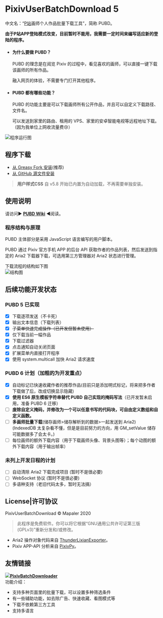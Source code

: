 # PixivUserBatchDownload 5
中文名：“[P站](//www.pixiv.net/member.php?id=3896348)画师个人作品批量下载工具”，简称 PUBD。

**由于P站APP登陆模式改变，目前暂时不能用，我需要一定时间来编写适应新的登陆的程序。**  

* #### 为什么要做 PUBD？
  PUBD 的理念是在阅览 Pixiv 的过程中，看见喜欢的画师，可以直接一键下载该画师的所有作品。

  融入网页的体验，不需要专门打开其他程序。
  
* #### PUBD 都有哪些功能？
  PUBD 的功能主要是可以下载画师所有公开作品，并且可以自定义下载路径、文件名。
  
  可以发送到家里的路由、租用的 VPS、家里的安卓智能电视等远程地址下载。（因为我单位上网收流量费😢）

![程序运行图](docs/images/preview.png)


## 程序下载
* [从 Greasy Fork 安装](//greasyfork.org/zh-CN/scripts/17879)(推荐)
* [从 GitHub 源文件安装](PixivUserBatchDownload.user.js)
> **用户样式CSS** 自 v5.8 开始已内置为自动加载，不再需要单独安装。

## 使用说明
请访问▶ **[PUBD Wiki](../../wiki)** ◀阅读。

### 程序结构与原理
PUBD 主体部分是采用 JavaScript 语言编写的用户脚本。

PUBD 通过 Pixiv 官方手机 APP 的后台 API 获取作者的作品列表，然后发送到指定的 Aria2 下载器下载，可选用第三方管理器对 Aria2 状态进行管理。

下载流程的结构如下图<br>
![结构图](docs/images/structure.jpg)

## 后续功能开发状态
### PUBD 5 已实现
- [x] 下载逐项发送（不卡死）
- [x] 输出文本信息（下载列表）
- [x] ~~子菜单快速完成操作（已开发但暂未使用）~~
- [x] 仅下载当前一幅作品
- [x] 下载过滤器
- [x] 点击通知自动关闭页面
- [x] 扩展菜单内直接打开程序
- [x] 使用 system.multicall 加快 Aria2 请求速度

### PUBD 6 计划（加粗的为开发重点）
- [x] 自动标记已快速收藏作者的推荐作品(目前只是添加明式标记，将来把多作者下载做了后，改成切换显示隐藏)
- [x] **使用 ES6 原生模板字符串替代 PUBD 自己实现的掩码写法**（已开发暂未启用，准备 PUBD 6 迁移）
- [ ] **废除自定义掩码，并修改为一个可以任意书写的代码块，可自由定义数组和自定义函数。**
- [ ] **多画师批量下载**(储存画师>储存解析到的数据>一起发送到 Aria2) (IndexedDB 太复杂看不懂，但是是目前努力的方向，用 GM_setValue 储存可能数据多了会太卡。)
- [ ] 每位画师的额外下载内容（用于下载画师头像、背景头图等）；每个动图的额外下载内容（用于输出帧率）

### 未列上开发日程的计划
- [ ] 自动清除 Aria2 下载完成项目 (暂时不是很必要)
- [ ] WebSocket 协议 (暂时不是很必要)
- [ ] 多语种支持（老旧代码太多，暂时无法搞）

## License|许可协议
PixivUserBatchDownload © Mapaler 2020

> 此程序是免费软件。你可以将它根据“GNU通用公共许可证第三版(GPLv3)”重新分发和/或修改。

* Aria2 操作对象代码来自 [ThunderLixianExporter](//github.com/binux/ThunderLixianExporter)。
* Pixiv APP-API 分析来自 [PixivPy](//github.com/upbit/pixivpy)。

## 友情链接
**[![](https://raw.githubusercontent.com/xuejianxianzun/PixivBatchDownloader/master/static/icon/logo48.png)PixivBatchDownloader](//github.com/xuejianxianzun/PixivBatchDownloader)**  
功能介绍：  
* 支持多种页面里的批量下载，可以设置多种筛选条件
* 有一些辅助功能，如去除广告、快速收藏、看图模式等
* 下载不依赖第三方工具
* 支持多语言